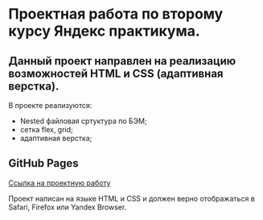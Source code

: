 # Проектная работа по второму курсу Яндекс практикума.

## Данный проект направлен на реализацию возможностей HTML и CSS (адаптивная верстка).

В проекте реализуются:

- Nested файловая сртуктура по БЭМ;
- сетка flex, grid;
- адаптивная верстка;

## GitHub Pages

<a href="https://Mobidikt.github.io/russian-travel">Ссылка на проектную работу</a>

Проект написан на языке HTML и CSS и должен верно отображаться в Safari, Firefox или Yandex Browser.

